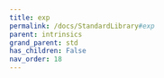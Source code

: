 ```yaml
---
title: exp
permalink: /docs/StandardLibrary#exp
parent: intrinsics
grand_parent: std
has_children: False
nav_order: 18
---
```

